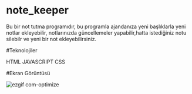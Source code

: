 # note_keeper
Bu bir not tutma programıdır, bu programla ajandanıza yeni başlıklarla yeni notlar ekleyebilir, notlarınızda güncellemeler yapabilir,hatta istediğiniz notu silebilr ve yeni bir not ekleyebilirsiniz.

#Teknolojiler

HTML
JAVASCRIPT
CSS

#Ekran Görüntüsü

![ezgif com-optimize](https://github.com/user-attachments/assets/472775ef-41d7-4233-9aa8-6f5442621396)

